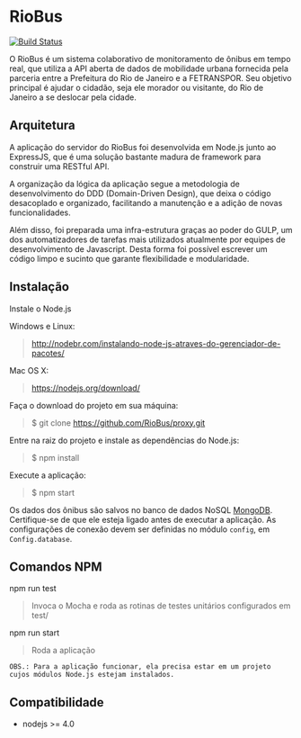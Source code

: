 RioBus
======

[![Build Status](https://snap-ci.com/RioBus/proxy/branch/dev/build_image)](https://snap-ci.com/RioBus/proxy/branch/dev)

O RioBus é um sistema colaborativo de monitoramento de ônibus em tempo real, que utiliza a API aberta de dados de
mobilidade urbana fornecida pela parceria entre a Prefeitura do Rio de Janeiro e a FETRANSPOR.
Seu objetivo principal é ajudar o cidadão, seja ele morador ou visitante, do Rio de Janeiro a se deslocar pela cidade.


Arquitetura
-----------

A aplicação do servidor do RioBus foi desenvolvida em Node.js junto ao ExpressJS, que é
uma solução bastante madura de framework para construir uma RESTful API.

A organização da lógica da aplicação segue a metodologia de desenvolvimento do DDD (Domain-Driven Design), que deixa o
código desacoplado e organizado, facilitando a manutenção e a adição de novas funcionalidades.

Além disso, foi preparada uma infra-estrutura graças ao poder do GULP, um dos automatizadores de tarefas mais utilizados
atualmente por equipes de desenvolvimento de Javascript. Desta forma foi possível escrever um código limpo e sucinto que
garante flexibilidade e modularidade.



Instalação
----------

Instale o Node.js

Windows e Linux:
> http://nodebr.com/instalando-node-js-atraves-do-gerenciador-de-pacotes/

Mac OS X:
> https://nodejs.org/download/

Faça o download do projeto em sua máquina:
> $ git clone https://github.com/RioBus/proxy.git

Entre na raiz do projeto e instale as dependências do Node.js:
> $ npm install

Execute a aplicação:
> $ npm start

Os dados dos ônibus são salvos no banco de dados NoSQL [MongoDB](https://www.mongodb.org/). Certifique-se de que ele 
esteja ligado antes de executar a aplicação. As configurações de conexão devem ser definidas no módulo ```config```, 
em ```Config.database```.

Comandos NPM
------------

npm run test
> Invoca o Mocha e roda as rotinas de testes unitários configurados em test/

npm run start
> Roda a aplicação

```OBS.: Para a aplicação funcionar, ela precisa estar em um projeto cujos módulos Node.js estejam instalados.```

Compatibilidade
---------------

* nodejs >= 4.0